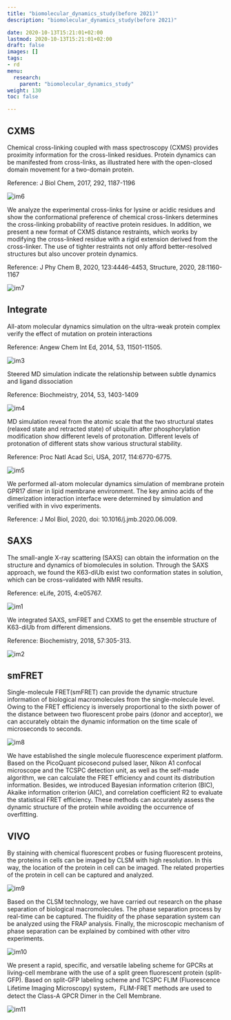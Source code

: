 ```yaml
---
title: "biomolecular_dynamics_study(before 2021)"
description: "biomolecular_dynamics_study(before 2021)"

date: 2020-10-13T15:21:01+02:00
lastmod: 2020-10-13T15:21:01+02:00
draft: false
images: []
tags:
- rd
menu:
  research:
    parent: "biomolecular_dynamics_study"
weight: 130
toc: false

---
```


## CXMS

Chemical cross-linking coupled with mass spectroscopy (CXMS) provides proximity information for the cross-linked residues. Protein dynamics can be manifested from cross-links, as illustrated here with the open-closed domain movement for a two-domain protein.

<!--more-->

Reference: J Biol Chem, 2017, 292, 1187-1196

![im6](https://raw.githubusercontent.com/DF-Master/yidapicbed/main/markdown/20210902110643.jpeg)

We analyze the experimental cross-links for lysine or acidic residues and show the conformational preference of chemical cross-linkers determines the cross-linking probability of reactive protein residues.
In addition, we present a new format of CXMS distance restraints, which works by modifying the cross-linked residue with a rigid extension derived from the cross-linker. The use of tighter restraints not only afford better-resolved structures but also uncover protein dynamics.

Reference: J Phy Chem B, 2020, 123:4446-4453, 
                   Structure, 2020, 28:1160-1167

![im7](https://raw.githubusercontent.com/DF-Master/yidapicbed/main/markdown/20210902110643.jpeg)               

## Integrate

All-atom molecular dynamics simulation on the ultra-weak protein complex verify the effect of mutation on protein interactions

Reference: Angew Chem Int Ed, 2014, 53, 11501-11505.

![im3](https://raw.githubusercontent.com/DF-Master/yidapicbed/main/markdown/20210902110759.jpg)

Steered MD simulation indicate the relationship between subtle dynamics and ligand dissociation

Reference: Biochmeistry, 2014, 53, 1403-1409

![im4](https://raw.githubusercontent.com/DF-Master/yidapicbed/main/markdown/20210902110815.jpg)

MD simulation reveal from the atomic scale that the two structural states (relaxed state and retracted state) of ubiquitin after phosphorylation modification show different levels of protonation. Different levels of protonation of different stats show various structural stability.

Reference: Proc Natl Acad Sci, USA, 2017, 114:6770-6775.

![im5](https://raw.githubusercontent.com/DF-Master/yidapicbed/main/markdown/20210902110824.jpg)

We performed all-atom molecular dynamics simulation of membrane protein GPR17 dimer in lipid membrane environment. The key amino acids of the dimerization interaction interface were determined by simulation and verified with in vivo experiments.

Reference: J Mol Biol, 2020, doi: 10.1016/j.jmb.2020.06.009.



## SAXS

The small-angle X-ray scattering (SAXS) can obtain the information on the structure and dynamics of biomolecules in solution. Through the SAXS approach, we found the K63-diUb exist two  conformation states in solution, which can be cross-validated with NMR results.

Reference: eLife, 2015, 4:e05767.

![im1](https://raw.githubusercontent.com/DF-Master/yidapicbed/main/markdown/20210902110906.jpg)

We integrated SAXS, smFRET and CXMS to get the ensemble structure of  K63-diUb from different dimensions.

Reference: Biochemistry, 2018, 57:305-313.

![im2](https://raw.githubusercontent.com/DF-Master/yidapicbed/main/markdown/20210902110910.jpg)



## smFRET

Single-molecule FRET(smFRET) can provide the dynamic structure information of biological macromolecules from the single-molecule level. Owing to the FRET efficiency is inversely proportional to the sixth power of the distance between two fluorescent probe pairs (donor and acceptor), we can accurately obtain the dynamic information on the time scale of microseconds to seconds.

![im8](https://raw.githubusercontent.com/DF-Master/yidapicbed/main/markdown/20210902110956.jpg)

We have established the single molecule fluorescence experiment platform. Based on the PicoQuant picosecond pulsed laser, Nikon A1 confocal microscope and the TCSPC detection unit, as well as the self-made algorithm, we can calculate the FRET efficiency and count its distribution information. Besides, we introduced Bayesian information criterion (BIC), Akaike information criterion (AIC), and correlation coefficient R2 to evaluate the statistical FRET efficiency. These methods can accurately assess the dynamic structure of the protein while avoiding the occurrence of overfitting.



## VIVO

By staining with chemical fluorescent probes or fusing fluorescent proteins, the proteins in cells can be imaged by CLSM with high resolution. In this way, the location of the protein in cell can be imaged. The related properties of the protein in cell can be captured and analyzed.

![im9](https://raw.githubusercontent.com/DF-Master/yidapicbed/main/markdown/20210902111037.jpg)

Based on the CLSM technology, we have carried out research on the phase separation of biological macromolecules. The phase separation process by real-time can be captured. The fluidity of the phase separation system can be analyzed using the FRAP analysis. Finally, the microscopic mechanism of phase separation can be explained by combined with other vitro experiments.

![im10](https://raw.githubusercontent.com/DF-Master/yidapicbed/main/markdown/20210902111049.jpg)

We present a rapid, specific, and versatile labeling scheme for GPCRs at living-cell membrane with the use of a split green fluorescent protein (split-GFP). Based on split-GFP labeling scheme and TCSPC FLIM (Fluorescence Lifetime Imaging Microscopy) system，FLIM-FRET methods are used to detect the Class-A GPCR Dimer in the Cell Membrane.

![im11](https://raw.githubusercontent.com/DF-Master/yidapicbed/main/markdown/20210902111052.jpg)

